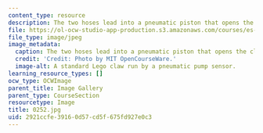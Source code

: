 ```yaml
---
content_type: resource
description: The two hoses lead into a pneumatic piston that opens the claw.
file: https://ol-ocw-studio-app-production.s3.amazonaws.com/courses/es-293-lego-robotics-spring-2007/2921ccfe39160d57cd5f675fd927e0c3_0253.jpg
file_type: image/jpeg
image_metadata:
  caption: The two hoses lead into a pneumatic piston that opens the claw.
  credit: 'Credit: Photo by MIT OpenCourseWare.'
  image-alt: A standard Lego claw run by a pneumatic pump sensor.
learning_resource_types: []
ocw_type: OCWImage
parent_title: Image Gallery
parent_type: CourseSection
resourcetype: Image
title: 0252.jpg
uid: 2921ccfe-3916-0d57-cd5f-675fd927e0c3
---
```

